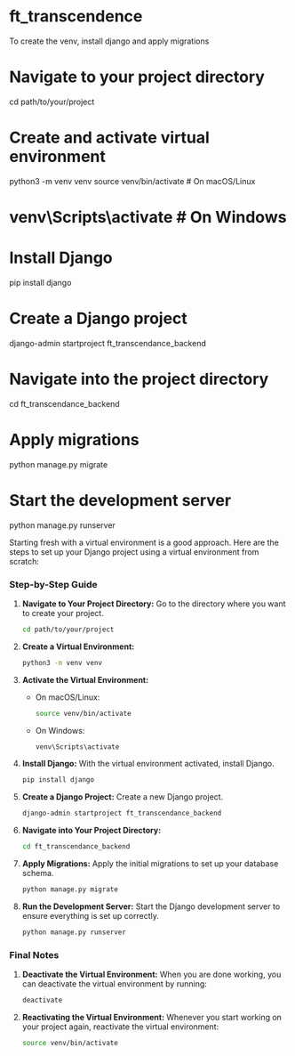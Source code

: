 # ft_transcendence

To create the venv, install django and apply migrations

# Navigate to your project directory

cd path/to/your/project

# Create and activate virtual environment

python3 -m venv venv
source venv/bin/activate # On macOS/Linux

# venv\Scripts\activate # On Windows

# Install Django

pip install django

# Create a Django project

django-admin startproject ft_transcendance_backend

# Navigate into the project directory

cd ft_transcendance_backend

# Apply migrations

python manage.py migrate

# Start the development server

python manage.py runserver

Starting fresh with a virtual environment is a good approach. Here are the steps to set up your Django project using a virtual environment from scratch:

### Step-by-Step Guide

1. **Navigate to Your Project Directory:**
   Go to the directory where you want to create your project.

   ```bash
   cd path/to/your/project
   ```

2. **Create a Virtual Environment:**

   ```bash
   python3 -m venv venv
   ```

3. **Activate the Virtual Environment:**

   - On macOS/Linux:
     ```bash
     source venv/bin/activate
     ```
   - On Windows:
     ```bash
     venv\Scripts\activate
     ```

4. **Install Django:**
   With the virtual environment activated, install Django.

   ```bash
   pip install django
   ```

5. **Create a Django Project:**
   Create a new Django project.

   ```bash
   django-admin startproject ft_transcendance_backend
   ```

6. **Navigate into Your Project Directory:**

   ```bash
   cd ft_transcendance_backend
   ```

7. **Apply Migrations:**
   Apply the initial migrations to set up your database schema.

   ```bash
   python manage.py migrate
   ```

8. **Run the Development Server:**
   Start the Django development server to ensure everything is set up correctly.
   ```bash
   python manage.py runserver
   ```

### Final Notes

1. **Deactivate the Virtual Environment:**
   When you are done working, you can deactivate the virtual environment by running:

   ```bash
   deactivate
   ```

2. **Reactivating the Virtual Environment:**
   Whenever you start working on your project again, reactivate the virtual environment:
   ```bash
   source venv/bin/activate
   ```
